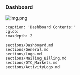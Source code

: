 
### Dashboard




![img.png](img.png)






```{toctree}
:caption: 'Dashboard Contents:'
:glob:
:maxdepth: 2

sections/Dashboard.md
sections/General.md
sections/Logo.md
sections/Mailing_Billing.md
sections/OTC_Markets.md
sections/ActivityLogs.md

```
